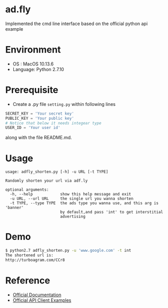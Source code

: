 # ad.fly
Implemented the cmd line interface based on the official python api example

# Environment
- OS : MacOS 10.13.6
- Language: Python 2.7.10

# Prerequisite
- Create a .py file `setting.py` within following lines
```python
SECRET_KEY = 'Your secret key'
PUBLIC_KEY = 'Your public key'
# Notice that below it needs integear type
USER_ID = 'Your user id'
```
along with the file README.md.

# Usage
```
usage: adfly_shorten.py [-h] -u URL [-t TYPE]

Randomly shorten your url via adf.ly

optional arguments:
  -h, --help            show this help message and exit
  -u URL, --url URL     the single url you wanna shorten
  -t TYPE, --type TYPE  the ads type you wanna use, and this arg is 'banner'
                        by default,and pass 'int' to get interstitial
                        advertising
```
  
# Demo
```bash
$ python2.7 adfly_shorten.py -u 'www.google.com' -t int
The shortened url is:
http://turboagram.com/CCr8
```

# Reference
- [Official Documentation](https://adf.ly/static/other/adfly_api_v1_documentation.pdf?v=20171213)
- [Official API Client Examples](https://adf.ly/static/other/adfly_api_v1_documentation.pdf?v=20171213)
